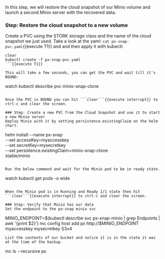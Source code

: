 In this step, we will restore the cloud snapshot of our Minio volume and launch a second Minio server with the recovered data.

### Step: Restore the cloud snapshot to a new volume

Create a PVC using the STORK storage class and the name of the cloud snapshot we just used. Take a look at the yaml: ```cat px-snap-pvc.yaml```{{execute T1}} and and then apply it with kubectl:
```
clear
kubectl create -f px-snap-pvc.yaml
```{{execute T1}}

This will take a few seconds, you can get the PVC and wait till it's BOUND:
```
watch kubectl describe pvc minio-snap-clone
```{{execute T1}}

Once the PVC is BOUND you can hit ```clear```{{execute interrupt}} to ctrl-c and clear the screen.

### Step: Create a new PVC from the Cloud Snapshot and use it to start a new Minio server
Deploy Minio with it by setting persistence.existingClaim on the helm chart.
```
helm install --name px-snap \
    --set accessKey=myaccesskey \
    --set secretKey=mysecretkey \
    --set persistence.existingClaim=minio-snap-clone \
    stable/minio
```{{execute T1}}

Run the below command and wait for the Minio pod to be in ready state.
```
watch kubectl get pods -o wide
```{{execute T1}}

When the Minio pod is in Running and Ready 1/1 state then hit ```clear```{{execute interrupt}} to ctrl-c and clear the screen.

### Step: Verify that Minio has our data
Set the endpoint to the px-snap minio svc
```
MINIO_ENDPOINT=$(kubectl describe svc px-snap-minio | grep Endpoints | awk '{print $2}')
mc config host add px http://$MINIO_ENDPOINT myaccesskey mysecretkey S3v4
```{{execute T1}}
List the contents of our bucket and notice it is in the state it was at the time of the backup. 
```
mc ls --recursive px
```{{execute T1}}
